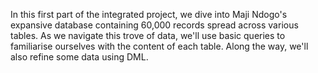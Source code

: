 In this first part of the integrated project, we dive into Maji Ndogo's expansive database containing 60,000 records spread across various tables. As we navigate this trove of data, we'll use basic queries to familiarise ourselves with the content of each table. Along the way, we'll also refine some data using DML.
